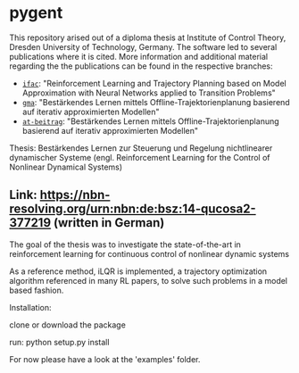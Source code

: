 # pygent

This repository arised out of a diploma thesis at Institute of Control Theory, Dresden University of Technology, Germany. The software led to several publications where it is cited. More information and additional material regarding the the publications can be found in the respective branches:

- [`ifac`](../../tree/ifac): "Reinforcement Learning and Trajectory Planning based on Model Approximation with Neural Networks applied to Transition Problems"
- [`gma`](../../tree/gma): "Bestärkendes Lernen mittels Offline-Trajektorienplanung basierend auf iterativ approximierten Modellen"
- [`at-beitrag`](../../tree/at-beitrag): "Bestärkendes Lernen mittels Offline-Trajektorienplanung basierend auf iterativ approximierten Modellen"

Thesis: Bestärkendes Lernen zur Steuerung und Regelung nichtlinearer dynamischer Systeme (engl. Reinforcement Learning for the Control of Nonlinear Dynamical Systems)

Link: https://nbn-resolving.org/urn:nbn:de:bsz:14-qucosa2-377219 (written in German)
---


The goal of the thesis was to investigate the state-of-the-art in reinforcement learning for continuous control of nonlinear dynamic systems

As a reference method, iLQR is implemented, a trajectory optimization algorithm referenced in many RL papers, to solve such problems in a model based fashion.

Installation:

  clone or download the package

  run: python setup.py install

For now please have a look at the 'examples' folder.
